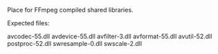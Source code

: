Place for FFmpeg compiled shared libraries.

Expected files:

avcodec-55.dll
avdevice-55.dll
avfilter-3.dll
avformat-55.dll
avutil-52.dll
postproc-52.dll
swresample-0.dll
swscale-2.dll
